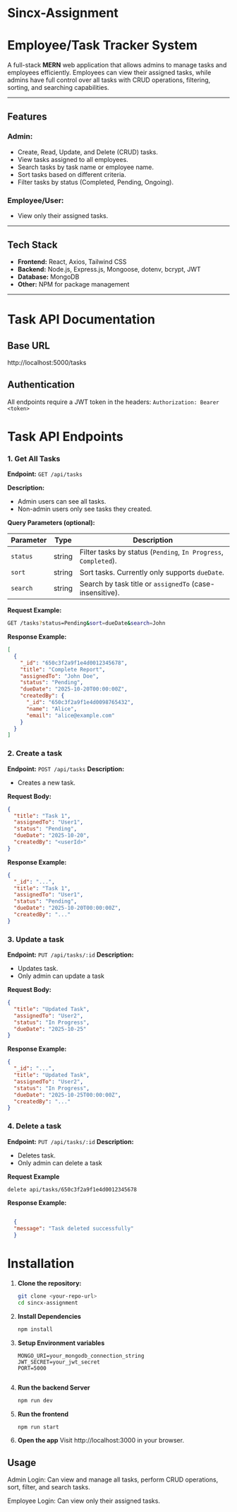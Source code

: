 # Sincx-Assignment

# Employee/Task Tracker System

A full-stack **MERN** web application that allows admins to manage tasks and employees efficiently. Employees can view their assigned tasks, while admins have full control over all tasks with CRUD operations, filtering, sorting, and searching capabilities.

---

## Features

### Admin:
- Create, Read, Update, and Delete (CRUD) tasks.
- View tasks assigned to all employees.
- Search tasks by task name or employee name.
- Sort tasks based on different criteria.
- Filter tasks by status (Completed, Pending, Ongoing).

### Employee/User:
- View only their assigned tasks.

---

## Tech Stack

- **Frontend:** React, Axios, Tailwind CSS
- **Backend:** Node.js, Express.js, Mongoose, dotenv, bcrypt, JWT 
- **Database:** MongoDB
- **Other:** NPM for package management

---

# Task API Documentation
## Base URL
http://localhost:5000/tasks

## Authentication
All endpoints require a JWT token in the headers:
`Authorization: Bearer <token>`

# Task API Endpoints

### 1. Get All Tasks
**Endpoint:** `GET /api/tasks`  

**Description:**  
- Admin users can see all tasks.  
- Non-admin users only see tasks they created. 

**Query Parameters (optional):**  

| Parameter | Type   | Description |
|-----------|--------|-------------|
| `status`  | string | Filter tasks by status (`Pending`, `In Progress`, `Completed`). |
| `sort`    | string | Sort tasks. Currently only supports `dueDate`. |
| `search`  | string | Search by task title or `assignedTo` (case-insensitive). |

**Request Example:**
```bash
GET /tasks?status=Pending&sort=dueDate&search=John
```

**Response Example:**
```json
[
  {
    "_id": "650c3f2a9f1e4d0012345678",
    "title": "Complete Report",
    "assignedTo": "John Doe",
    "status": "Pending",
    "dueDate": "2025-10-20T00:00:00Z",
    "createdBy": {
      "_id": "650c3f2a9f1e4d0098765432",
      "name": "Alice",
      "email": "alice@example.com"
    }
  }
]
```

### 2. Create a task
**Endpoint:** `POST /api/tasks` 
**Description:**  
- Creates a new task.

**Request Body:**
```json
{
  "title": "Task 1",
  "assignedTo": "User1",
  "status": "Pending",
  "dueDate": "2025-10-20",
  "createdBy": "<userId>"
}
```
**Response Example:**
```json
{
  "_id": "...",
  "title": "Task 1",
  "assignedTo": "User1",
  "status": "Pending",
  "dueDate": "2025-10-20T00:00:00Z",
  "createdBy": "..."
}
```

### 3. Update a task
**Endpoint:** `PUT /api/tasks/:id` 
**Description:**  
- Updates task.
- Only admin can update a task

**Request Body:**
```json
{
  "title": "Updated Task",
  "assignedTo": "User2",
  "status": "In Progress",
  "dueDate": "2025-10-25"
}

```
**Response Example:**
```json
{
  "_id": "...",
  "title": "Updated Task",
  "assignedTo": "User2",
  "status": "In Progress",
  "dueDate": "2025-10-25T00:00:00Z",
  "createdBy": "..."
}

```

### 4. Delete a task
**Endpoint:** `PUT /api/tasks/:id` 
**Description:**  
- Deletes task.
- Only admin can delete a task


**Request Example**
```bash
delete api/tasks/650c3f2a9f1e4d0012345678
```

**Response Example:**
```json

  {
  "message": "Task deleted successfully"
  }

```


# Installation
1. **Clone the repository:**
   ```bash
   git clone <your-repo-url>
   cd sincx-assignment


2.  **Install Dependencies**
    ```bash
    npm install


 3. **Setup Environment variables** 
    ```env
    MONGO_URI=your_mongodb_connection_string
    JWT_SECRET=your_jwt_secret 
    PORT=5000


4. **Run the backend Server**
   ```bash
   npm run dev


5. **Run the frontend**
   ```bash
   npm run start

6. **Open the app**
   Visit http://localhost:3000 in your browser.







## Usage

Admin Login: Can view and manage all tasks, perform CRUD operations, sort, filter, and search tasks.

Employee Login: Can view only their assigned tasks.                 

